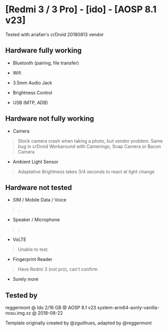 # [Redmi 3 / 3 Pro] - [ido] - [AOSP 8.1 v23]

Tested with ariafan's crDroid 20180813 vendor

## Hardware fully working
  
* Bluetooth (pairing, file transfer)

* Wifi

* 3.5mm Audio Jack

* Brightness Control

* USB (MTP, ADB)


## Hardware not fully working

* Camera
> Stock camera crash when taking a photo, but vendor problem. Same bug in crDroid
> Workaround with Cameringo, Snap Camera or Bacon Camera

* Ambient Light Sensor
> Adaptative Brightness takes 3/4 seconds to react at light change


## Hardware not tested

* SIM / Mobile Data / Voice
> .

* Speaker / Microphone
> .

* VoLTE
> Unable to test.

* Fingerprint Reader
> Have Redmi 3 (not pro), can't confirm

* Surely more

## Tested by

reggermont @ Ido 2/16 GB @ AOSP 8.1 v23 system-arm64-aonly-vanilla-nosu.img.xz @ 2018-08-22

Template originally created by @zguithues, adapted by @reggermont